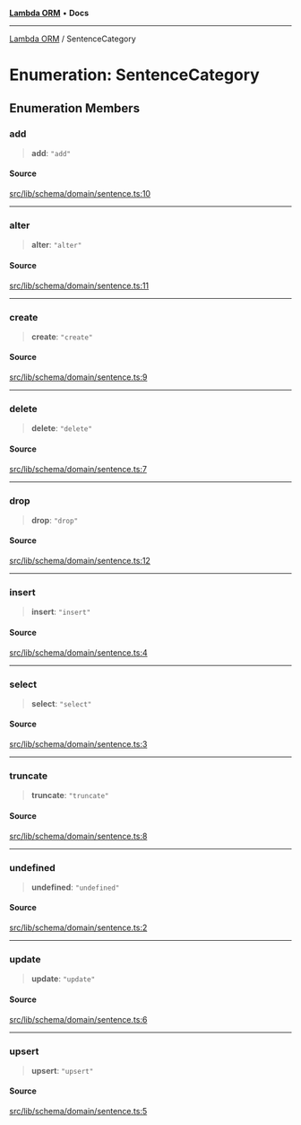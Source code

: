 [**Lambda ORM**](../README.md) • **Docs**

***

[Lambda ORM](../README.md) / SentenceCategory

# Enumeration: SentenceCategory

## Enumeration Members

### add

> **add**: `"add"`

#### Source

[src/lib/schema/domain/sentence.ts:10](https://github.com/lambda-orm/lambdaorm-base/blob/aa369ded9e7763a31678c0168646a8ee1291b500/src/lib/schema/domain/sentence.ts#L10)

***

### alter

> **alter**: `"alter"`

#### Source

[src/lib/schema/domain/sentence.ts:11](https://github.com/lambda-orm/lambdaorm-base/blob/aa369ded9e7763a31678c0168646a8ee1291b500/src/lib/schema/domain/sentence.ts#L11)

***

### create

> **create**: `"create"`

#### Source

[src/lib/schema/domain/sentence.ts:9](https://github.com/lambda-orm/lambdaorm-base/blob/aa369ded9e7763a31678c0168646a8ee1291b500/src/lib/schema/domain/sentence.ts#L9)

***

### delete

> **delete**: `"delete"`

#### Source

[src/lib/schema/domain/sentence.ts:7](https://github.com/lambda-orm/lambdaorm-base/blob/aa369ded9e7763a31678c0168646a8ee1291b500/src/lib/schema/domain/sentence.ts#L7)

***

### drop

> **drop**: `"drop"`

#### Source

[src/lib/schema/domain/sentence.ts:12](https://github.com/lambda-orm/lambdaorm-base/blob/aa369ded9e7763a31678c0168646a8ee1291b500/src/lib/schema/domain/sentence.ts#L12)

***

### insert

> **insert**: `"insert"`

#### Source

[src/lib/schema/domain/sentence.ts:4](https://github.com/lambda-orm/lambdaorm-base/blob/aa369ded9e7763a31678c0168646a8ee1291b500/src/lib/schema/domain/sentence.ts#L4)

***

### select

> **select**: `"select"`

#### Source

[src/lib/schema/domain/sentence.ts:3](https://github.com/lambda-orm/lambdaorm-base/blob/aa369ded9e7763a31678c0168646a8ee1291b500/src/lib/schema/domain/sentence.ts#L3)

***

### truncate

> **truncate**: `"truncate"`

#### Source

[src/lib/schema/domain/sentence.ts:8](https://github.com/lambda-orm/lambdaorm-base/blob/aa369ded9e7763a31678c0168646a8ee1291b500/src/lib/schema/domain/sentence.ts#L8)

***

### undefined

> **undefined**: `"undefined"`

#### Source

[src/lib/schema/domain/sentence.ts:2](https://github.com/lambda-orm/lambdaorm-base/blob/aa369ded9e7763a31678c0168646a8ee1291b500/src/lib/schema/domain/sentence.ts#L2)

***

### update

> **update**: `"update"`

#### Source

[src/lib/schema/domain/sentence.ts:6](https://github.com/lambda-orm/lambdaorm-base/blob/aa369ded9e7763a31678c0168646a8ee1291b500/src/lib/schema/domain/sentence.ts#L6)

***

### upsert

> **upsert**: `"upsert"`

#### Source

[src/lib/schema/domain/sentence.ts:5](https://github.com/lambda-orm/lambdaorm-base/blob/aa369ded9e7763a31678c0168646a8ee1291b500/src/lib/schema/domain/sentence.ts#L5)
